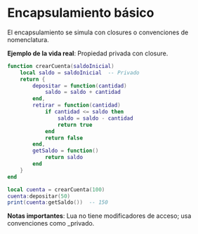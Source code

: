 # Encapsulamiento básico

El encapsulamiento se simula con closures o convenciones de nomenclatura.

**Ejemplo de la vida real**: Propiedad privada con closure.

```lua
function crearCuenta(saldoInicial)
    local saldo = saldoInicial  -- Privado
    return {
        depositar = function(cantidad)
            saldo = saldo + cantidad
        end,
        retirar = function(cantidad)
            if cantidad <= saldo then
                saldo = saldo - cantidad
                return true
            end
            return false
        end,
        getSaldo = function()
            return saldo
        end
    }
end

local cuenta = crearCuenta(100)
cuenta:depositar(50)
print(cuenta:getSaldo())  -- 150
```

**Notas importantes**: Lua no tiene modificadores de acceso; usa convenciones como _privado.